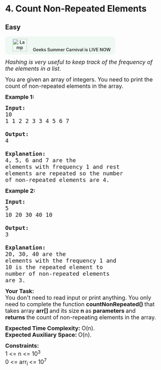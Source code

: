 # 4. Count Non-Repeated Elements
## Easy 
<div class="problem-statement">
                <p><a onclick="gtagHelperFunction('clickopen','salesevent_gsc_problemspage_promobanner')" href="https://practice.geeksforgeeks.org/summer-carnival-2022?utm_source=practiceproblems&amp;utm_medium=problemspromobanner&amp;utm_campaign=gsc22" target="_blank"></a></p><div style="margin: 14px 0px !important;" class="row"><a onclick="gtagHelperFunction('clickopen','salesevent_gsc_problemspage_promobanner')" href="https://practice.geeksforgeeks.org/summer-carnival-2022?utm_source=practiceproblems&amp;utm_medium=problemspromobanner&amp;utm_campaign=gsc22" target="_blank">             <div class="col-md-12" style="cursor:pointer;background: #EFF8F3 0% 0% no-repeat padding-box; display: flex; align-items: center; position:                 relative; padding: 1.5%; border-radius: 10px; display: inline-block; text-align: center; font-weight: 600; color: #333"> <img src="https://media.geeksforgeeks.org/img-practice/gcs2022thumbnail-1649059370.png" alt="Lamp" width="46" height="40" style="background: transparent 0% 0% no-repeat padding-box;opacity: 1; margin: 0 16px;" class="img-responsive"> Geeks Summer Carnival is LIVE NOW &nbsp; <i class="fa fa-external-link" aria-hidden="true"></i> </div></a></div><p><em><span style="font-size:18px">Hashing is very useful to keep track of the frequency of the elements in a list.</span></em></p>

<p><span style="font-size:18px">You are given an array of integers. You need to print the count of non-repeated elements in the array.</span></p>

<p><span style="font-size:18px"><strong>Example 1:</strong></span></p>

<pre><span style="font-size:18px"><strong>Input:
</strong>10
1 1 2 2 3 3 4 5 6 7

<strong>Output: 
</strong>4
<strong>
Explanation: 
</strong>4, 5, 6 and 7 are the 
elements with frequency 1 and rest 
elements are repeated so the number 
of non-repeated elements are 4.</span>
</pre>

<p><span style="font-size:18px"><strong>Example 2:</strong></span></p>

<pre><span style="font-size:18px"><strong>Input:
</strong>5
10 20 30 40 10

<strong>Output: 
</strong>3
<strong>
Explanation: 
</strong>20, 30, 40 are the 
elements with the frequency 1<strong> </strong>and 
10 is the repeated element to 
number of non-repeated elements 
are 3.</span></pre>

<p><span style="font-size:18px"><strong>Your Task:</strong><br>
You don't need to read input or print anything.&nbsp;You only need to complete the function <strong>countNonRepeated()&nbsp;</strong>that takes array&nbsp;<strong>arr[] </strong>and its size<strong> n </strong>as <strong>parameters </strong>and <strong>returns&nbsp;</strong>the count of non-repeating elements in the array.&nbsp;</span></p>

<p><span style="font-size:18px"><strong>Expected Time Complexity:&nbsp;</strong>O(n).<br>
<strong>Expected Auxiliary Space:&nbsp;</strong>O(n).</span></p>

<p><span style="font-size:18px"><strong>Constraints:</strong><br>
1 &lt;= n &lt;= 10<sup>3</sup><br>
0 &lt;= arr<sub>i </sub>&lt;= 10<sup>7</sup></span></p>
 <p></p>
            </div>